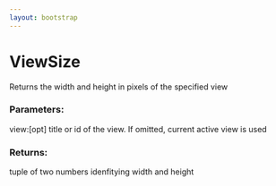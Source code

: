 ```yaml
---
layout: bootstrap
---
```


# ViewSize

Returns the width and height in pixels of the specified view
        

### Parameters:

view:[opt] title or id of the view. If omitted, current active view is used
        

### Returns:


tuple of two numbers idenfitying width and height
        

